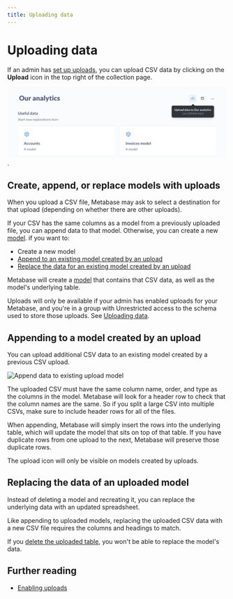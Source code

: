 ```yaml
---
title: Uploading data
---
```


# Uploading data

If an admin has [set up uploads](../databases/uploads.md), you can upload CSV data by clicking on the **Upload** icon in the top right of the collection page.

![Upload CSV data](../databases/images/upload-icon.png).

## Create, append, or replace models with uploads

When you upload a CSV file, Metabase may ask to select a destination for that upload (depending on whether there are other uploads).

If your CSV has the same columns as a model from a previously uploaded file, you can append data to that model. Otherwise, you can create a new [model](../data-modeling/models.md). if you want to:

- Create a new model
- [Append to an existing model created by an upload](#appending-to-a-model-created-by-an-upload)
- [Replace the data for an existing model created by an upload](#replacing-the-data-of-an-uploaded-model)

Metabase will create a [model](../data-modeling/models.md) that contains that CSV data, as well as the model's underlying table.

Uploads will only be available if your admin has enabled uploads for your Metabase, and you're in a group with Unrestricted access to the schema used to store those uploads. See [Uploading data](../databases/uploads.md).

## Appending to a model created by an upload

You can upload additional CSV data to an existing model created by a previous CSV upload.

![Append data to existing upload model](../images/append-data.png)

The uploaded CSV must have the same column name, order, and type as the columns in the model. Metabase will look for a header row to check that the column names are the same. So if you split a large CSV into multiple CSVs, make sure to include header rows for all of the files.

When appending, Metabase will simply insert the rows into the underlying table, which will update the model that sits on top of that table. If you have duplicate rows from one upload to the next, Metabase will preserve those duplicate rows.

The upload icon will only be visible on models created by uploads.

## Replacing the data of an uploaded model

Instead of deleting a model and recreating it, you can replace the underlying data with an updated spreadsheet.

Like appending to uploaded models, replacing the uploaded CSV data with a new CSV file requires the columns and headings to match.

If you [delete the uploaded table](../databases/uploads.md#deleting-tables-created-by-uploads), you won't be able to replace the model's data.

## Further reading

- [Enabling uploads](../databases/uploads.md)
